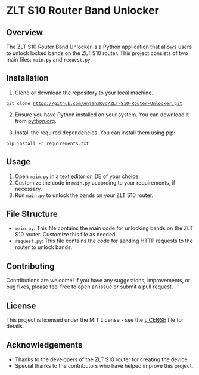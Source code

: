 # ZLT S10 Router Band Unlocker

## Overview
The ZLT S10 Router Band Unlocker is a Python application that allows users to unlock locked bands on the ZLT S10 router. This project consists of two main files: `main.py` and `request.py`.

## Installation
1. Clone or download the repository to your local machine.

<code>git clone https://github.com/AnjanaKvd/ZLT-S10-Router-Unlocker.git</code>

2. Ensure you have Python installed on your system. You can download it from [python.org](https://www.python.org/downloads/).

3. Install the required dependencies. You can install them using pip:

<code>pip install -r requirements.txt</code>

## Usage
1. Open `main.py` in a text editor or IDE of your choice.
2. Customize the code in `main.py` according to your requirements, if necessary.
3. Run `main.py` to unlock the bands on your ZLT S10 router.

## File Structure
- `main.py`: This file contains the main code for unlocking bands on the ZLT S10 router. Customize this file as needed.
- `request.py`: This file contains the code for sending HTTP requests to the router to unlock bands.

## Contributing
Contributions are welcome! If you have any suggestions, improvements, or bug fixes, please feel free to open an issue or submit a pull request.

## License
This project is licensed under the MIT License - see the [LICENSE](LICENSE) file for details.

## Acknowledgements
- Thanks to the developers of the ZLT S10 router for creating the device.
- Special thanks to the contributors who have helped improve this project.

